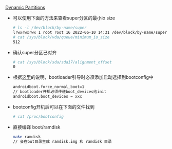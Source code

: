 [Dynamic Partitions](https://source.android.com/devices/tech/ota/dynamic_partitions/implement)
- 可以使用下面的方法来查看super分区的最小io size
  ```bash
  # ls -l /dev/block/by-name/super
  lrwxrwxrwx 1 root root 16 2022-06-10 14:31 /dev/block/by-name/super -> /dev/block/vda12
  # cat /sys/block/vda/queue/minimum_io_size
  512
  ```
- 确认super分区已对齐
  ```bash
  # cat /sys/block/sda/sda17/alignment_offset
  0
  ```
- 根据[这里](https://source.android.com/devices/tech/ota/dynamic_partitions/implement#system-as-root-changes)的说明，bootloader引导时必须添加启动选择到bootconfig中
  ```bash
  androidboot.force_normal_boot=1
  // bootloader开机必须传递boot_devices给init
  androidboot.boot_devices = xxx
  ```
- bootconfig开机后可以在下面的文件找到
  ```bash
  # cat /proc/bootconfig
  ```
- 直接编译 boot/ramdisk
  ```bash
  make ramdisk
  // 会在out目录生成 ramdisk.img 和 ramdisk 目录
  ```